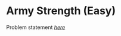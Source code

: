 Army Strength (Easy)
=============
Problem statement
_[here](https://open.kattis.com/problems/armystrengtheasy)_